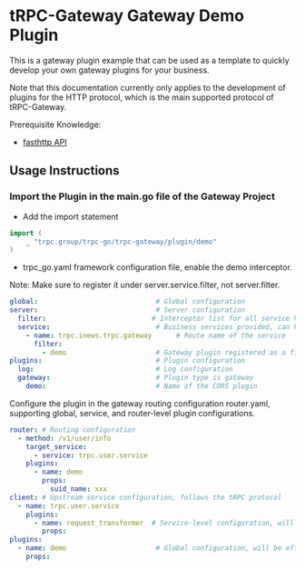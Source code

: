 # tRPC-Gateway Gateway Demo Plugin

This is a gateway plugin example that can be used as a template to quickly develop your own gateway plugins for your business.

Note that this documentation currently only applies to the development of plugins for the HTTP protocol, which is the main supported protocol of tRPC-Gateway.

Prerequisite Knowledge:
- [fasthttp API](https://github.com/valyala/fasthttp)

## Usage Instructions

### Import the Plugin in the main.go file of the Gateway Project

- Add the import statement

```go
import (
    _ "trpc.group/trpc-go/trpc-gateway/plugin/demo"
)
```

- trpc_go.yaml framework configuration file, enable the demo interceptor.

Note: Make sure to register it under server.service.filter, not server.filter.

```yaml
global:                             # Global configuration
server:                             # Server configuration
  filter:                          # Interceptor list for all service handler functions
  service:                          # Business services provided, can have multiple
    - name: trpc.inews.trpc.gateway      # Route name of the service
      filter:
        - demo                      # Gateway plugin registered as a filter in the service, so that it can be dynamically loaded in router.yaml
plugins:                            # Plugin configuration
  log:                              # Log configuration
  gateway:                          # Plugin type is gateway
    demo:                           # Name of the CORS plugin
```

Configure the plugin in the gateway routing configuration router.yaml, supporting global, service, and router-level plugin configurations.

```yaml
router: # Routing configuration
  - method: /v1/user/info
    target_service:
      - service: trpc.user.service
    plugins:
      - name: demo
        props:
          suid_name: xxx
client: # Upstream service configuration, follows the tRPC protocol
  - name: trpc.user.service
    plugins:
      - name: request_transformer  # Service-level configuration, will be effective for all interfaces forwarded to this service
        props:
plugins:
  - name: demo                      # Global configuration, will be effective for all interfaces
    props:
```